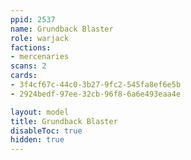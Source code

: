 ```yaml
---
ppid: 2537
name: Grundback Blaster
role: warjack
factions:
- mercenaries
scans: 2
cards:
- 3f4cf67c-44c0-3b27-9fc2-545fa8ef6e5b
- 2924bedf-97ee-32cb-96f8-6a6e493eaa4e

layout: model
title: Grundback Blaster
disableToc: true
hidden: true
---
```

